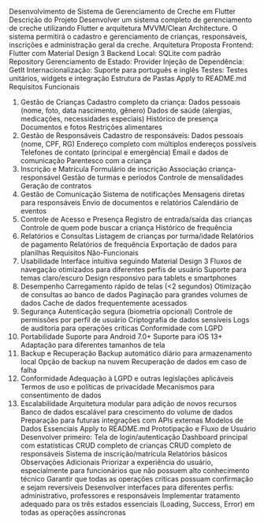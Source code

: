 
Desenvolvimento de Sistema de Gerenciamento de Creche em Flutter
Descrição do Projeto
Desenvolver um sistema completo de gerenciamento de creche utilizando Flutter e arquitetura MVVM/Clean Architecture. O sistema permitirá o cadastro e gerenciamento de crianças, responsáveis, inscrições e administração geral da creche.
Arquitetura Proposta
Frontend: Flutter com Material Design 3
Backend Local: SQLite com padrão Repository
Gerenciamento de Estado: Provider
Injeção de Dependência: GetIt
Internacionalização: Suporte para português e inglês
Testes: Testes unitários, widgets e integração
Estrutura de Pastas
Apply to README.md
Requisitos Funcionais
1. Gestão de Crianças
Cadastro completo da criança:
Dados pessoais (nome, foto, data nascimento, gênero)
Dados de saúde (alergias, medicações, necessidades especiais)
Histórico de presença
Documentos e fotos
Restrições alimentares
2. Gestão de Responsáveis
Cadastro de responsáveis:
Dados pessoais (nome, CPF, RG)
Endereço completo com múltiplos endereços possíveis
Telefones de contato (principal e emergência)
Email e dados de comunicação
Parentesco com a criança
3. Inscrição e Matrícula
Formulário de inscrição
Associação criança-responsável
Gestão de turmas e períodos
Controle de mensalidades
Geração de contratos
4. Gestão de Comunicação
Sistema de notificações
Mensagens diretas para responsáveis
Envio de documentos e relatórios
Calendário de eventos
5. Controle de Acesso e Presença
Registro de entrada/saída das crianças
Controle de quem pode buscar a criança
Histórico de frequência
6. Relatórios e Consultas
Listagem de crianças por turma/idade
Relatórios de pagamento
Relatórios de frequência
Exportação de dados para planilhas
Requisitos Não-Funcionais
1. Usabilidade
Interface intuitiva seguindo Material Design 3
Fluxos de navegação otimizados para diferentes perfis de usuário
Suporte para temas claro/escuro
Design responsivo para tablets e smartphones
2. Desempenho
Carregamento rápido de telas (<2 segundos)
Otimização de consultas ao banco de dados
Paginação para grandes volumes de dados
Cache de dados frequentemente acessados
3. Segurança
Autenticação segura (biometria opcional)
Controle de permissões por perfil de usuário
Criptografia de dados sensíveis
Logs de auditoria para operações críticas
Conformidade com LGPD
4. Portabilidade
Suporte para Android 7.0+
Suporte para iOS 13+
Adaptação para diferentes tamanhos de tela
5. Backup e Recuperação
Backup automático diário para armazenamento local
Opção de backup na nuvem
Recuperação de dados em caso de falha
6. Conformidade
Adequação à LGPD e outras legislações aplicáveis
Termos de uso e políticas de privacidade
Mecanismos para consentimento de dados
7. Escalabilidade
Arquitetura modular para adição de novos recursos
Banco de dados escalável para crescimento do volume de dados
Preparação para futuras integrações com APIs externas
Modelos de Dados Essenciais
Apply to README.md
Prototipação e Fluxo de Usuário
Desenvolver primeiro:
Tela de login/autenticação
Dashboard principal com estatísticas
CRUD completo de crianças
CRUD completo de responsáveis
Sistema de inscrição/matrícula
Relatórios básicos
Observações Adicionais
Priorizar a experiência do usuário, especialmente para funcionários que não possuem alto conhecimento técnico
Garantir que todas as operações críticas possuam confirmação e sejam reversíveis
Desenvolver interfaces para diferentes perfis: administrativo, professores e responsáveis
Implementar tratamento adequado para os três estados essenciais (Loading, Success, Error) em todas as operações assíncronas